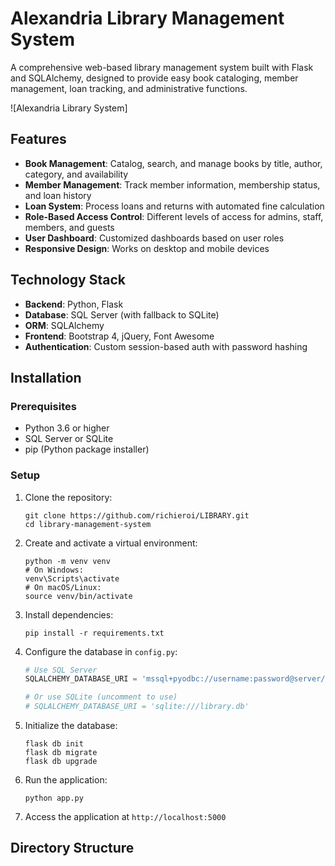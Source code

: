 # Alexandria Library Management System

A comprehensive web-based library management system built with Flask and SQLAlchemy, designed to provide easy book cataloging, member management, loan tracking, and administrative functions.

![Alexandria Library System]

## Features

- **Book Management**: Catalog, search, and manage books by title, author, category, and availability
- **Member Management**: Track member information, membership status, and loan history
- **Loan System**: Process loans and returns with automated fine calculation
- **Role-Based Access Control**: Different levels of access for admins, staff, members, and guests
- **User Dashboard**: Customized dashboards based on user roles
- **Responsive Design**: Works on desktop and mobile devices

## Technology Stack

- **Backend**: Python, Flask
- **Database**: SQL Server (with fallback to SQLite)
- **ORM**: SQLAlchemy
- **Frontend**: Bootstrap 4, jQuery, Font Awesome
- **Authentication**: Custom session-based auth with password hashing

## Installation

### Prerequisites

- Python 3.6 or higher
- SQL Server or SQLite
- pip (Python package installer)

### Setup

1. Clone the repository:
   ```
   git clone https://github.com/richieroi/LIBRARY.git
   cd library-management-system
   ```

2. Create and activate a virtual environment:
   ```
   python -m venv venv
   # On Windows:
   venv\Scripts\activate
   # On macOS/Linux:
   source venv/bin/activate
   ```

3. Install dependencies:
   ```
   pip install -r requirements.txt
   ```

4. Configure the database in `config.py`:
   ```python
   # Use SQL Server
   SQLALCHEMY_DATABASE_URI = 'mssql+pyodbc://username:password@server/database?driver=ODBC+Driver+17+for+SQL+Server'
   
   # Or use SQLite (uncomment to use)
   # SQLALCHEMY_DATABASE_URI = 'sqlite:///library.db'
   ```

5. Initialize the database:
   ```
   flask db init
   flask db migrate
   flask db upgrade
   ```

6. Run the application:
   ```
   python app.py
   ```

7. Access the application at `http://localhost:5000`

## Directory Structure

